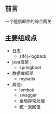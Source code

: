 ## 前言
一个短信邮件的综合网关

## 主要组成点
- 日志：
    - slf4j+logback
- java框架：
    - springboot
- 数据库框架: 
    - mybatis
- 其他: 
    - lombok
    - swagger
    - 全局异常处理
    - 统一返回值